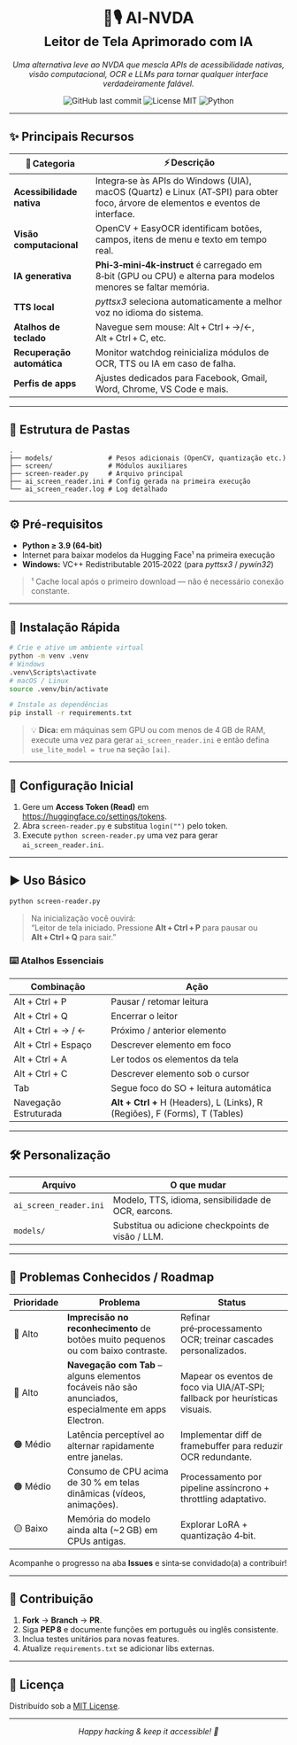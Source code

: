 <!-- README.md - AI‑NVDA -->

<h1 align="center">
  🦾🎙️ <strong>AI‑NVDA</strong><br>
  <small>Leitor de Tela Aprimorado com IA</small>
</h1>

<p align="center">
  <em>Uma alternativa leve ao NVDA que mescla APIs de acessibilidade nativas, visão computacional, OCR e LLMs para tornar qualquer interface verdadeiramente falável.</em>
</p>

<p align="center">
  <img alt="GitHub last commit" src="https://img.shields.io/github/last-commit/your-org/ai-nvda?style=for-the-badge">
  <img alt="License MIT" src="https://img.shields.io/badge/license-MIT-blue.svg?style=for-the-badge">
  <img alt="Python" src="https://img.shields.io/badge/python-3.9%2B-yellow.svg?style=for-the-badge">
</p>

---

## ✨ Principais Recursos

| 🚀 Categoria | ⚡ Descrição |
|--------------|-------------|
| **Acessibilidade nativa** | Integra‑se às APIs do Windows (UIA), macOS (Quartz) e Linux (AT‑SPI) para obter foco, árvore de elementos e eventos de interface. |
| **Visão computacional** | OpenCV + EasyOCR identificam botões, campos, itens de menu e texto em tempo real. |
| **IA generativa** | **Phi‑3‑mini‑4k‑instruct** é carregado em 8‑bit (GPU ou CPU) e alterna para modelos menores se faltar memória. |
| **TTS local** | *pyttsx3* seleciona automaticamente a melhor voz no idioma do sistema. |
| **Atalhos de teclado** | Navegue sem mouse: Alt + Ctrl + →/←, Alt + Ctrl + C, etc. |
| **Recuperação automática** | Monitor watchdog reinicializa módulos de OCR, TTS ou IA em caso de falha. |
| **Perfis de apps** | Ajustes dedicados para Facebook, Gmail, Word, Chrome, VS Code e mais. |

---

## 📂 Estrutura de Pastas

```text
.
├── models/              # Pesos adicionais (OpenCV, quantização etc.)
├── screen/              # Módulos auxiliares
├── screen-reader.py     # Arquivo principal
├── ai_screen_reader.ini # Config gerada na primeira execução
└── ai_screen_reader.log # Log detalhado
```

---

## ⚙️ Pré‑requisitos

* **Python ≥ 3.9 (64‑bit)**  
* Internet para baixar modelos da Hugging Face¹ na primeira execução  
* **Windows:** VC++ Redistributable 2015‑2022 (para *pyttsx3* / *pywin32*)

> ¹ Cache local após o primeiro download — não é necessário conexão constante.

---

## 🚀 Instalação Rápida

```bash
# Crie e ative um ambiente virtual
python -m venv .venv
# Windows
.venv\Scripts\activate
# macOS / Linux
source .venv/bin/activate

# Instale as dependências
pip install -r requirements.txt
```

> 💡 **Dica:** em máquinas sem GPU ou com menos de 4 GB de RAM, execute uma vez para gerar `ai_screen_reader.ini` e então defina `use_lite_model = true` na seção `[ai]`.

---

## 🔑 Configuração Inicial

1. Gere um **Access Token (Read)** em <https://huggingface.co/settings/tokens>.  
2. Abra `screen-reader.py` e substitua `login("")` pelo token.  
3. Execute `python screen-reader.py` uma vez para gerar `ai_screen_reader.ini`.

---

## ▶️ Uso Básico

```bash
python screen-reader.py
```

> Na inicialização você ouvirá:  
> “Leitor de tela iniciado. Pressione **Alt + Ctrl + P** para pausar ou **Alt + Ctrl + Q** para sair.”

### ⌨️ Atalhos Essenciais

| Combinação                      | Ação |
|---------------------------------|------|
| Alt + Ctrl + P                  | Pausar / retomar leitura |
| Alt + Ctrl + Q                  | Encerrar o leitor |
| Alt + Ctrl + → / ←             | Próximo / anterior elemento |
| Alt + Ctrl + Espaço             | Descrever elemento em foco |
| Alt + Ctrl + A                  | Ler todos os elementos da tela |
| Alt + Ctrl + C                  | Descrever elemento sob o cursor |
| Tab                             | Segue foco do SO + leitura automática |
| Navegação Estruturada           | **Alt + Ctrl +** H (Headers), L (Links), R (Regiões), F (Forms), T (Tables) |

---

## 🛠️ Personalização

| Arquivo | O que mudar |
|---------|-------------|
| `ai_screen_reader.ini` | Modelo, TTS, idioma, sensibilidade de OCR, earcons. |
| `models/` | Substitua ou adicione checkpoints de visão / LLM. |

---

## 🚧 Problemas Conhecidos / Roadmap

| Prioridade | Problema | Status |
|------------|----------|--------|
| 🔴 Alto | **Imprecisão no reconhecimento** de botões muito pequenos ou com baixo contraste. | Refinar pré‑processamento OCR; treinar cascades personalizados. |
| 🔴 Alto | **Navegação com Tab** – alguns elementos focáveis não são anunciados, especialmente em apps Electron. | Mapear os eventos de foco via UIA/AT‑SPI; fallback por heurísticas visuais. |
| 🟠 Médio | Latência perceptível ao alternar rapidamente entre janelas. | Implementar diff de framebuffer para reduzir OCR redundante. |
| 🟠 Médio | Consumo de CPU acima de 30 % em telas dinâmicas (vídeos, animações). | Processamento por pipeline assíncrono + throttling adaptativo. |
| 🟡 Baixo | Memória do modelo ainda alta (~2 GB) em CPUs antigas. | Explorar LoRA + quantização 4‑bit. |

Acompanhe o progresso na aba **Issues** e sinta‑se convidado(a) a contribuir!

---

## 🤝 Contribuição

1. **Fork** → **Branch** → **PR**.  
2. Siga **PEP 8** e documente funções em português ou inglês consistente.  
3. Inclua testes unitários para novas features.  
4. Atualize `requirements.txt` se adicionar libs externas.

---

## 📜 Licença

Distribuído sob a [MIT License](LICENSE).

---

<p align="center"><em>Happy hacking & keep it accessible! 💙</em></p>
